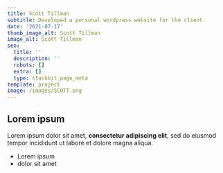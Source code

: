 ```yaml
---
title: Scott Tillman
subtitle: Developed a personal wordpress website for the client.
date: '2021-07-17'
thumb_image_alt: Scott Tillman
image_alt: Scott Tillman
seo:
  title: ''
  description: ''
  robots: []
  extra: []
  type: stackbit_page_meta
template: project
image: /images/SCOTT.png
---
```

## Lorem ipsum

Lorem ipsum dolor sit amet, **consectetur adipiscing elit**, sed do eiusmod tempor incididunt ut labore et dolore magna aliqua.

- Lorem ipsum
- dolor sit amet